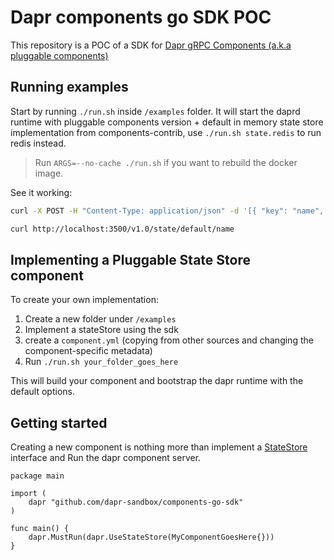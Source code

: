 # Dapr components go SDK POC

This repository is a POC of a SDK for [Dapr gRPC Components (a.k.a pluggable components)](https://github.com/dapr/dapr/issues/4925)

## Running examples

Start by running `./run.sh` inside `/examples` folder. It will start the daprd runtime with pluggable components version + default in memory state store implementation from components-contrib, use `./run.sh state.redis` to run redis instead.

> Run `ARGS=--no-cache ./run.sh` if you want to rebuild the docker image.

See it working:

```sh
curl -X POST -H "Content-Type: application/json" -d '[{ "key": "name", "value": "Bruce Wayne", "metadata": { "ttlInSeconds": "60"}}]' http://localhost:3500/v1.0/state/default
```

```sh
curl http://localhost:3500/v1.0/state/default/name
```

## Implementing a Pluggable State Store component

To create your own implementation:

1. Create a new folder under `/examples`
2. Implement a stateStore using the sdk
3. create a `component.yml` (copying from other sources and changing the component-specific metadata)
4. Run `./run.sh your_folder_goes_here`

This will build your component and bootstrap the dapr runtime with the default options.

## Getting started

Creating a new component is nothing more than implement a [StateStore](https://github.com/dapr/components-contrib/blob/master/state/store.go#L23) interface and Run the dapr component server.

```golang
package main

import (
	dapr "github.com/dapr-sandbox/components-go-sdk"
)

func main() {
	dapr.MustRun(dapr.UseStateStore(MyComponentGoesHere{}))
}
```

